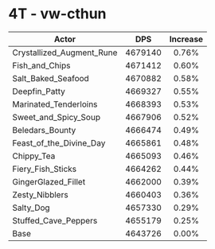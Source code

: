 # 4T - vw-cthun
| Actor | DPS | Increase |
|---|:---:|:---:|
|Crystallized_Augment_Rune|4679140|0.76%|
|Fish_and_Chips|4671412|0.60%|
|Salt_Baked_Seafood|4670882|0.58%|
|Deepfin_Patty|4669327|0.55%|
|Marinated_Tenderloins|4668393|0.53%|
|Sweet_and_Spicy_Soup|4667906|0.52%|
|Beledars_Bounty|4666474|0.49%|
|Feast_of_the_Divine_Day|4665861|0.48%|
|Chippy_Tea|4665093|0.46%|
|Fiery_Fish_Sticks|4664262|0.44%|
|GingerGlazed_Fillet|4662000|0.39%|
|Zesty_Nibblers|4660403|0.36%|
|Salty_Dog|4657330|0.29%|
|Stuffed_Cave_Peppers|4655179|0.25%|
|Base|4643726|0.00%|
